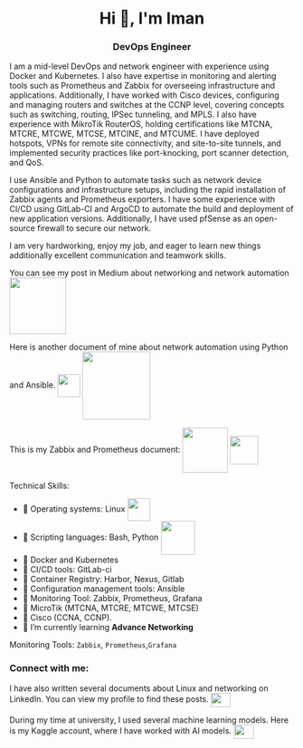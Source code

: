 <h1 align="center">Hi 👋, I'm Iman</h1>
<h3 align="center">DevOps Engineer</h3>

<p align="left">
I am a mid-level DevOps and network engineer with experience using Docker and Kubernetes. I also have expertise in monitoring and alerting tools such as Prometheus and Zabbix for overseeing infrastructure and applications. Additionally, I have worked with Cisco devices, configuring and managing routers and switches at the CCNP level, covering concepts such as switching, routing, IPSec tunneling, and MPLS. I also have experience with MikroTik RouterOS, holding certifications like MTCNA, MTCRE, MTCWE, MTCSE, MTCINE, and MTCUME.  I have deployed hotspots, VPNs for remote site connectivity, and site-to-site tunnels, and implemented security practices like port-knocking, port scanner detection, and QoS.

I use Ansible and Python to automate tasks such as network device configurations and infrastructure setups, including the rapid installation of Zabbix agents and Prometheus exporters. I have some experience with CI/CD using GitLab-CI and ArgoCD to automate the build and deployment of new application versions. Additionally, I have used pfSense as an open-source firewall to secure our network.

I am very hardworking, enjoy my job, and eager to learn new things additionally excellent communication and teamwork skills.

</p>

You can see my post in Medium about networking and network automation
<a href="https://medium.com/@imanjowkar99" target="blank"><img align="center" src="https://www.vectorlogo.zone/logos/medium/medium-ar21.svg" height="100" width="100" /></a>

Here is another document of mine about network automation using Python and Ansible. 
<a href="https://github.com/ImanJowkar/python-for-network-automation" target="blank"><img align="center" src="https://upload.wikimedia.org/wikipedia/commons/archive/c/c3/20220821154536%21Python-logo-notext.svg" height="40" width="40" /></a>
<a href="https://github.com/ImanJowkar/Linux-command/tree/master/5-Ansible" target="blank"><img align="center" src="https://www.vectorlogo.zone/logos/ansible/ansible-ar21.svg" height="120" width="120" /></a>

This is my Zabbix and Prometheus document: 
<a href="https://github.com/ImanJowkar/zabbix" target="blank"><img align="center" src="https://www.vectorlogo.zone/logos/zabbix/zabbix-ar21.svg" height="80" width="80" /></a>
<a href="https://github.com/ImanJowkar/Prometheus" target="blank"><img align="center" src="https://www.vectorlogo.zone/logos/prometheusio/prometheusio-icon.svg" height="50" width="50" /></a>



Technical Skills:

- 🌱 Operating systems: Linux <a href="https://github.com/ImanJowkar/Linux-command/tree/master" target="blank"><img align="center" src="https://www.vectorlogo.zone/logos/linux/linux-icon.svg" height="40" width="40" /></a>
- 🌱 Scripting languages: Bash, Python <a href="https://github.com/ImanJowkar/bash" target="blank"><img align="center" src="https://www.vectorlogo.zone/logos/gnu_bash/gnu_bash-ar21.svg" height="60" width="60" /></a>
- 🌱 Docker and Kubernetes
- 🌱 CI/CD tools: GitLab-ci
- 🌱 Container Registry: Harbor, Nexus, Gitlab
- 🌱 Configuration management tools: Ansible
- 🌱 Monitoring Tool: Zabbix, Prometheus, Grafana
- 🌱 MicroTik (MTCNA, MTCRE, MTCWE, MTCSE)
- 🌱 Cisco (CCNA, CCNP).
- 🌱 I’m currently learning **Advance Networking**



Monitoring Tools:
`Zabbix`, `Prometheus`,`Grafana` 


<h3 align="left">Connect with me:</h3>
<p align="left">

I have also written several documents about Linux and networking on LinkedIn. You can view my profile to find these posts.
<a href="https://www.linkedin.com/in/imanjowkar99/" target="blank"><img align="center" src="https://raw.githubusercontent.com/rahuldkjain/github-profile-readme-generator/master/src/images/icons/Social/linked-in-alt.svg" height="25" width="35" /></a>

During my time at university, I used several machine learning models. Here is my Kaggle account, where I have worked with AI models.
<a href="https://www.kaggle.com/imanjowkar" target="blank"><img align="center" src="https://raw.githubusercontent.com/rahuldkjain/github-profile-readme-generator/master/src/images/icons/Social/kaggle.svg" height="25" width="35" /></a>
